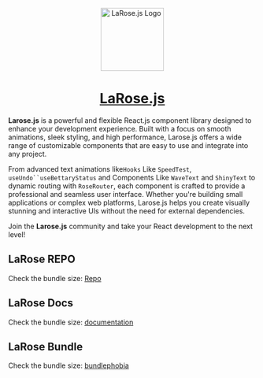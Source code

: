 <p align="center">
  <a href="https://larose.vercel.app">
    <picture>
      <source media="(prefers-color-scheme: dark)" srcset="https://i.ibb.co/rkMKzQv/a-simple-logo-for-a-tech-tool-named-larose-js-it-f-ow-O1-Z9-Dg-R96-R5j5-ZSZOpmw-Qjb-At-TRo-Ti-CXL9fy.jpg">
      <img src="https://i.ibb.co/rkMKzQv/a-simple-logo-for-a-tech-tool-named-larose-js-it-f-ow-O1-Z9-Dg-R96-R5j5-ZSZOpmw-Qjb-At-TRo-Ti-CXL9fy.jpg" alt="LaRose.js Logo" height="128">
    </picture>
    <h1 align="center">LaRose.js</h1>
  </a>
</p>

**Larose.js** is a powerful and flexible React.js component library designed to enhance your development experience. Built with a focus on smooth animations, sleek styling, and high performance, Larose.js offers a wide range of customizable components that are easy to use and integrate into any project.

From advanced text animations like`Hooks` Like `SpeedTest`,` useUndo``useBettaryStatus`
and Components Like `WaveText` and `ShinyText` to dynamic routing with `RoseRouter`, each component is crafted to provide a professional and seamless user interface. Whether you're building small applications or complex web platforms, Larose.js helps you create visually stunning and interactive UIs without the need for external dependencies.

Join the **Larose.js** community and take your React development to the next level!

## LaRose REPO

Check the bundle size: [Repo](https://github.com/hamdymohamedak/LaRose.js)

## LaRose Docs

Check the bundle size: [documentation](https://larose.vercel.app)

## LaRose Bundle

Check the bundle size: [bundlephobia](https://bundlephobia.com/package/larose-js)
